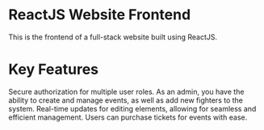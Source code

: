 # ReactJS Website Frontend
This is the frontend of a full-stack website built using ReactJS.
# Key Features
Secure authorization for multiple user roles.
As an admin, you have the ability to create and manage events, as well as add new fighters to the system.
Real-time updates for editing elements, allowing for seamless and efficient management.
Users can purchase tickets for events with ease.

